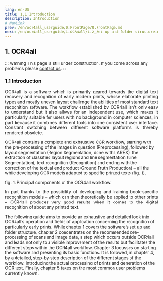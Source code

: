 ```yaml
---
lang: en-US
title: 1.1 Introduction
description: Introduction
# NavLink
prev: /en/ocr4all_userguide/0.FrontPage/0.FrontPage.md
next: /en/ocr4all_userguide/1.OCR4all/1.2_Set up and folder structure.md
---
```

## 1.	OCR4all
::: warning 
This page is still under construction.
If you come across any problems please [contact us](mailto:florian.langhanki@uni-wuerzburg.de).
:::
### 1.1	Introduction
<p style="text-align:justify">OCR4all is a software which is primarily geared towards the digital text recovery and recognition of early modern prints, whose elaborate printing types and mostly uneven layout challenge the abilities of most standard text recognition software. The workflow established by OCR4all isn’t only easy to understand but it also allows for an independent use, which makes it particularly suitable for users with no background in computer sciences, in part because it combines different tools into one consistent user interface. Constant switching between different software platforms is thereby rendered obsolete.
  
OCR4all contains a complete and exhaustive OCR workflow, starting with the pre-processing of the images in question (Preprocessing), followed by layout segmentation (Region Segmentation, done with LAREX), the extraction of classified layout regions and line segmentation (Line Segmentation), text recognition (Recognition) and ending with the correction of the textual end product (Ground Truth Production) – all the while developing OCR models adapted to specific printed texts (fig. 1).</p>

fig. 1. Principal components of the OCR4all workflow.


<p style="text-align:justify">In part thanks to the possibility of developing and training book-specific recognition models – which can then theoretically be applied to other prints – OCR4all produces very good results when it comes to the digital recognition of about any printed text.
  
The following guide aims to provide an exhaustive and detailed look into OCR4all’s operation and fields of application concerning the recognition of particularly early prints. While chapter 1 covers the software’s set up and folder structure, chapter 2 concentrates on the recommended pre-processing of scans and image data, a step which occurs outside OCR4all and leads not only to a visible improvement of the results but facilitates the different steps within the OCR4all workflow. Chapter 3 focusses on starting the software and presenting its basic functions. It is followed, in chapter 4, by a detailed, step-by-step description of the different stages of the workflow, introducing the actual processing of prints and generation of the OCR text. Finally, chapter 5 takes on the most common user problems currently known.</p>
